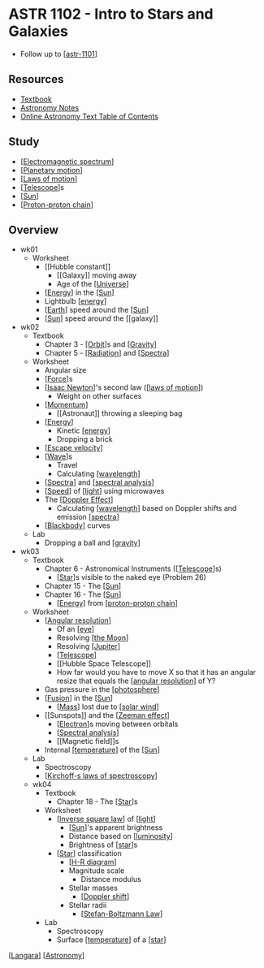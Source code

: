 # ASTR 1102 - Intro to Stars and Galaxies

- Follow up to [[astr-1101]]

## Resources

- [Textbook](https://openstax.org/details/books/astronomy)
- [Astronomy Notes](https://www.astronomynotes.com/)
- [Online Astronomy Text Table of Contents](https://cseligman.com/text/tableofcontents.htm)

## Study

- [[Electromagnetic spectrum]]
- [[Planetary motion]]
- [[Laws of motion]]
- [[Telescope]]s
- [[Sun]]
- [[Proton-proton chain]]

## Overview

- wk01
  - Worksheet
    - [[Hubble constant]]
      - [[Galaxy]] moving away
      - Age of the [[Universe]]
    - [[Energy]] in the [[Sun]]
    - Lightbulb [[energy]]
    - [[Earth]] speed around the [[Sun]]
    - [[Sun]] speed around the [[galaxy]]
- wk02
  - Textbook
    - Chapter 3 - [[Orbit]]s and [[Gravity]]
    - Chapter 5 - [[Radiation]] and [[Spectra]]
  - Worksheet
    - Angular size
    - [[Force]]s
    - [[Isaac Newton]]'s second law ([[laws of motion]])
      - Weight on other surfaces
    - [[Momentum]]
      - [[Astronaut]] throwing a sleeping bag
    - [[Energy]]
      - Kinetic [[energy]]
      - Dropping a brick
    - [[Escape velocity]]
    - [[Wave]]s
      - Travel
      - Calculating [[wavelength]]
    - [[Spectra]] and [[spectral analysis]]
    - [[Speed]] of [[light]] using microwaves
    - The [[Doppler Effect]]
      - Calculating [[wavelength]] based on Doppler shifts and emission [[spectra]]
    - [[Blackbody]] curves
  - Lab
    - Dropping a ball and [[gravity]]
- wk03
  - Textbook
    - Chapter 6 - Astronomical Instruments ([[Telescope]]s)
      - [[Star]]s visible to the naked eye (Problem 26)
    - Chapter 15 - The [[Sun]]
    - Chapter 16 - The [[Sun]]
      - [[Energy]] from [[proton-proton chain]]
  - Worksheet
    - [[Angular resolution]]
      - Of an [[eye]]
      - Resolving [[the Moon]]
      - Resolving [[Jupiter]]
      - [[Telescope]]
      - [[Hubble Space Telescope]]
      - How far would you have to move X so that it has an angular resize that equals the [[angular resolution]] of Y?
    - Gas pressure in the [[photosphere]]
    - [[Fusion]] in the [[Sun]]
      - [[Mass]] lost due to [[solar wind]]
    - [[Sunspots]] and the [[Zeeman effect]]
      - [[Electron]]s moving between orbitals
      - [[Spectral analysis]]
      - [[Magnetic field]]s
    - Internal [[temperature]] of the [[Sun]]
  - Lab
    - Spectroscopy
    - [[Kirchoff-s laws of spectroscopy]]
  - wk04
    - Textbook
      - Chapter 18 - The [[Star]]s
    - Worksheet
      - [[Inverse square law]] of [[light]]
        - [[Sun]]'s apparent brightness
        - Distance based on [[luminosity]]
        - Brightness of [[star]]s
      - [[Star]] classification
        - [[H-R diagram]]
        - Magnitude scale
          - Distance modulus
        - Stellar masses
          - [[Doppler shift]]
        - Stellar radii
          - [[Stefan-Boltzmann Law]]
    - Lab
      - Spectroscopy
      - Surface [[temperature]] of a [[star]]

[[Langara]] [[Astronomy]]

[//begin]: # "Autogenerated link references for markdown compatibility"
[astr-1101]: astr-1101 "ASTR 1101 - Intro to the Solar System"
[Electromagnetic spectrum]: electromagnetic-spectrum "Electromagnetic Spectrum"
[Planetary motion]: planetary-motion "Planetary Motion"
[laws of motion]: laws-of-motion "Laws of Motion"
[Telescope]: telescope "Telescope"
[Sun]: sun "Sun"
[proton-proton chain]: proton-proton-chain "Proton-Proton Chain"
[Universe]: universe "Universe"
[Energy]: energy "Energy"
[Earth]: earth "Earth 🜨"
[Orbit]: orbit "Orbit"
[gravity]: gravity "Gravity"
[Radiation]: radiation "Radiation"
[spectra]: spectra "Spectra"
[Force]: force "Force"
[Isaac Newton]: isaac-newton "Isaac Newton"
[Momentum]: momentum "Momentum"
[Escape velocity]: escape-velocity "Escape Velocity"
[Wave]: wave "Wave"
[wavelength]: wavelength "Wavelength"
[Spectral analysis]: spectral-analysis "Spectral Analysis"
[Speed]: speed "Speed"
[light]: light "Light"
[Doppler Effect]: doppler-effect "Doppler Effect"
[Blackbody]: blackbody "Blackbody"
[Star]: star "Star"
[Angular resolution]: angular-resolution "Angular Resolution"
[eye]: eye "Eye"
[the Moon]: the-moon "The Moon"
[Jupiter]: jupiter "Jupiter ♃"
[angular resolution]: angular-resolution "Angular Resolution"
[photosphere]: photosphere "Photosphere"
[Fusion]: fusion "Fusion"
[Mass]: mass "Mass"
[solar wind]: solar-wind "Solar Wind"
[Zeeman effect]: zeeman-effect "Zeeman Effect"
[Electron]: electron "Electron"
[temperature]: temperature "Temperature"
[Kirchoff-s laws of spectroscopy]: kirchoff-s-laws-of-spectroscopy "Kirchoff's Laws of Spectroscopy"
[Inverse square law]: inverse-square-law "Inverse Square Law"
[luminosity]: luminosity "Luminosity"
[star]: star "Star"
[H-R diagram]: h-r-diagram "H-R Diagram"
[Doppler shift]: doppler-shift "Doppler Shift"
[Stefan-Boltzmann Law]: stefan-boltzmann-law "Stefan-Boltzmann Law"
[Langara]: langara "Langara"
[Astronomy]: astronomy "Astronomy"
[//end]: # "Autogenerated link references"